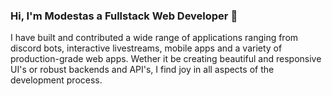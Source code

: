 ### Hi, I'm Modestas a Fullstack Web Developer 👋

I have built and contributed a wide range of applications ranging from discord bots, interactive livestreams, mobile apps and a variety of production-grade web apps. Wether it be creating beautiful and responsive UI's or robust backends and API's, I find joy in all aspects of the development process.

<!--
**KModestas2/KModestas2** is a ✨ _special_ ✨ repository because its `README.md` (this file) appears on your GitHub profile.

Here are some ideas to get you started:

- 🔭 I’m currently working on ...
- 🌱 I’m currently learning ...
- 👯 I’m looking to collaborate on ...
- 🤔 I’m looking for help with ...
- 💬 Ask me about ...
- 📫 How to reach me: ...riety of fu
- 😄 Pronouns: ...
- ⚡ Fun fact: ...
-->
